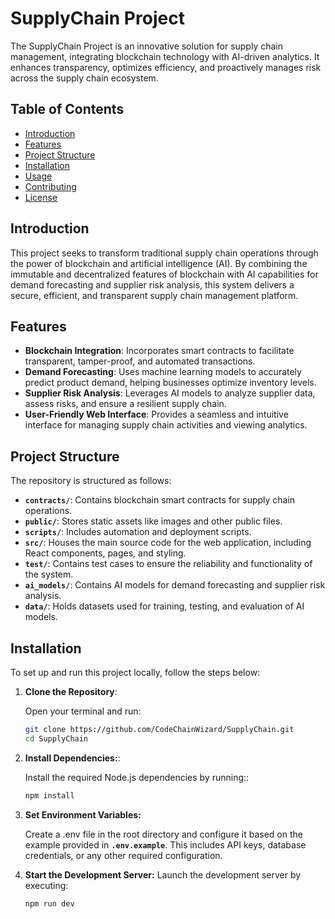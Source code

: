 # SupplyChain Project

The SupplyChain Project is an innovative solution for supply chain management, integrating blockchain technology with AI-driven analytics. It enhances transparency, optimizes efficiency, and proactively manages risk across the supply chain ecosystem.

## Table of Contents

- [Introduction](#introduction)
- [Features](#features)
- [Project Structure](#project-structure)
- [Installation](#installation)
- [Usage](#usage)
- [Contributing](#contributing)
- [License](#license)

## Introduction

This project seeks to transform traditional supply chain operations through the power of blockchain and artificial intelligence (AI). By combining the immutable and decentralized features of blockchain with AI capabilities for demand forecasting and supplier risk analysis, this system delivers a secure, efficient, and transparent supply chain management platform.

## Features

- **Blockchain Integration**: Incorporates smart contracts to facilitate transparent, tamper-proof, and automated transactions.
- **Demand Forecasting**: Uses machine learning models to accurately predict product demand, helping businesses optimize inventory levels.
- **Supplier Risk Analysis**: Leverages AI models to analyze supplier data, assess risks, and ensure a resilient supply chain.
- **User-Friendly Web Interface**: Provides a seamless and intuitive interface for managing supply chain activities and viewing analytics.

## Project Structure

The repository is structured as follows:

- **`contracts/`**: Contains blockchain smart contracts for supply chain operations.
- **`public/`**: Stores static assets like images and other public files.
- **`scripts/`**: Includes automation and deployment scripts.
- **`src/`**: Houses the main source code for the web application, including React components, pages, and styling.
- **`test/`**: Contains test cases to ensure the reliability and functionality of the system.
- **`ai_models/`**: Contains AI models for demand forecasting and supplier risk analysis.
- **`data/`**: Holds datasets used for training, testing, and evaluation of AI models.

## Installation

To set up and run this project locally, follow the steps below:

1. **Clone the Repository**:

   Open your terminal and run:

   ```bash
   git clone https://github.com/CodeChainWizard/SupplyChain.git
   cd SupplyChain

   ```

2. **Install Dependencies:**:

   Install the required Node.js dependencies by running::

   ```bash
   npm install

   ```

3. **Set Environment Variables:**

   Create a .env file in the root directory and configure it based on the example provided in **`.env.example`**. This includes API keys, database credentials, or any other required configuration.

4. **Start the Development Server:**
   Launch the development server by executing:

   ```bash
   npm run dev

   ```
